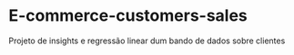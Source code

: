 # E-commerce-customers-sales
 Projeto de insights e regressão linear dum bando de dados sobre clientes
